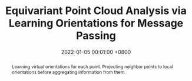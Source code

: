 ---
title:          "Equivariant Point Cloud Analysis via Learning Orientations for Message Passing"
date:           2022-01-05 00:01:00 +0800
selected:       true
pub:            "IEEE/CVF Conference on Computer Vision and Pattern Recognition (CVPR)"
pub_date:       "2022"
pub_last:       ' <span class="badge badge-pill badge-publication badge-success">Oral</span>'
abstract: >-
  Learning virtual orientations for each point. Projecting neighbor points to local orientations before aggregating information from them.
cover:          /assets/images/covers/2022-emp.jpg
authors:
- Shitong Luo*
- Jiahan Li*
- Jiaqi Guan*
- Yufeng Su
- Chaoran Cheng
- Jian Peng
- Jianzhu Ma
links:
  Paper: https://arxiv.org/abs/2203.14486
  Code: https://github.com/luost26/Equivariant-OrientedMP
  Proceedings: https://openaccess.thecvf.com/content/CVPR2022/html/   Luo_Equivariant_Point_Cloud_Analysis_via_Learning_Orientations_for_Message_Passing_CVPR_2022_paper.html
---